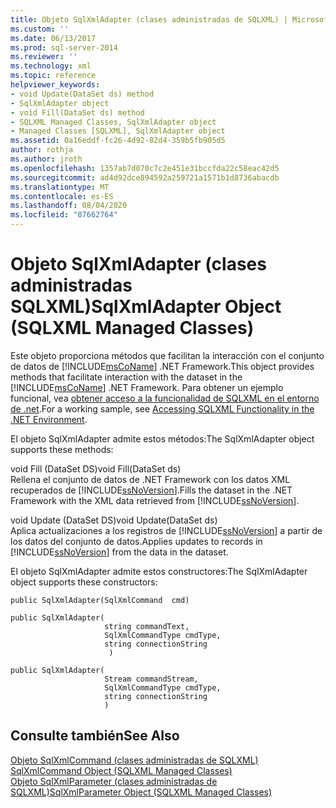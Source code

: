 ```yaml
---
title: Objeto SqlXmlAdapter (clases administradas de SQLXML) | Microsoft Docs
ms.custom: ''
ms.date: 06/13/2017
ms.prod: sql-server-2014
ms.reviewer: ''
ms.technology: xml
ms.topic: reference
helpviewer_keywords:
- void Update(DataSet ds) method
- SqlXmlAdapter object
- void Fill(DataSet ds) method
- SQLXML Managed Classes, SqlXmlAdapter object
- Managed Classes [SQLXML], SqlXmlAdapter object
ms.assetid: 0a16eddf-fc26-4d92-82d4-359b5fb905d5
author: rothja
ms.author: jroth
ms.openlocfilehash: 1357ab7d070c7c2e451e31bccfda22c58eac42d5
ms.sourcegitcommit: ad4d92dce894592a259721a1571b1d8736abacdb
ms.translationtype: MT
ms.contentlocale: es-ES
ms.lasthandoff: 08/04/2020
ms.locfileid: "87662764"
---
```

# <a name="sqlxmladapter-object-sqlxml-managed-classes"></a><span data-ttu-id="0634a-102">Objeto SqlXmlAdapter (clases administradas SQLXML)</span><span class="sxs-lookup"><span data-stu-id="0634a-102">SqlXmlAdapter Object (SQLXML Managed Classes)</span></span>
  <span data-ttu-id="0634a-103">Este objeto proporciona métodos que facilitan la interacción con el conjunto de datos de [!INCLUDE[msCoName](../../../includes/msconame-md.md)] .NET Framework.</span><span class="sxs-lookup"><span data-stu-id="0634a-103">This object provides methods that facilitate interaction with the dataset in the [!INCLUDE[msCoName](../../../includes/msconame-md.md)] .NET Framework.</span></span> <span data-ttu-id="0634a-104">Para obtener un ejemplo funcional, vea [obtener acceso a la funcionalidad de SQLXML en el entorno de .net](accessing-sqlxml-functionality-in-the-net-environment.md).</span><span class="sxs-lookup"><span data-stu-id="0634a-104">For a working sample, see [Accessing SQLXML Functionality in the .NET Environment](accessing-sqlxml-functionality-in-the-net-environment.md).</span></span>  
  
 <span data-ttu-id="0634a-105">El objeto SqlXmlAdapter admite estos métodos:</span><span class="sxs-lookup"><span data-stu-id="0634a-105">The SqlXmlAdapter object supports these methods:</span></span>  
  
 <span data-ttu-id="0634a-106">void Fill (DataSet DS)</span><span class="sxs-lookup"><span data-stu-id="0634a-106">void Fill(DataSet ds)</span></span>  
 <span data-ttu-id="0634a-107">Rellena el conjunto de datos de .NET Framework con los datos XML recuperados de [!INCLUDE[ssNoVersion](../../../includes/ssnoversion-md.md)].</span><span class="sxs-lookup"><span data-stu-id="0634a-107">Fills the dataset in the .NET Framework with the XML data retrieved from [!INCLUDE[ssNoVersion](../../../includes/ssnoversion-md.md)].</span></span>  
  
 <span data-ttu-id="0634a-108">void Update (DataSet DS)</span><span class="sxs-lookup"><span data-stu-id="0634a-108">void Update(DataSet ds)</span></span>  
 <span data-ttu-id="0634a-109">Aplica actualizaciones a los registros de [!INCLUDE[ssNoVersion](../../../includes/ssnoversion-md.md)] a partir de los datos del conjunto de datos.</span><span class="sxs-lookup"><span data-stu-id="0634a-109">Applies updates to records in [!INCLUDE[ssNoVersion](../../../includes/ssnoversion-md.md)] from the data in the dataset.</span></span>  
  
 <span data-ttu-id="0634a-110">El objeto SqlXmlAdapter admite estos constructores:</span><span class="sxs-lookup"><span data-stu-id="0634a-110">The SqlXmlAdapter object supports these constructors:</span></span>  
  
```  
public SqlXmlAdapter(SqlXmlCommand  cmd)   
  
public SqlXmlAdapter(  
                     string commandText,   
                     SqlXmlCommandType cmdType,   
                     string connectionString  
                      )   
  
public SqlXmlAdapter(  
                     Stream commandStream,   
                     SqlXmlCommandType cmdType,   
                     string connectionString  
                     )   
```  
  
## <a name="see-also"></a><span data-ttu-id="0634a-111">Consulte también</span><span class="sxs-lookup"><span data-stu-id="0634a-111">See Also</span></span>  
 <span data-ttu-id="0634a-112">[Objeto SqlXmlCommand &#40;clases administradas de SQLXML&#41;](sqlxml-4-0-net-framework-support-managed-classes.md) </span><span class="sxs-lookup"><span data-stu-id="0634a-112">[SqlXmlCommand Object &#40;SQLXML Managed Classes&#41;](sqlxml-4-0-net-framework-support-managed-classes.md) </span></span>  
 [<span data-ttu-id="0634a-113">Objeto SqlXmlParameter &#40;clases administradas de SQLXML&#41;</span><span class="sxs-lookup"><span data-stu-id="0634a-113">SqlXmlParameter Object &#40;SQLXML Managed Classes&#41;</span></span>](sqlxml-managed-classes-sqlxmlparameter-object.md)  
  
  
